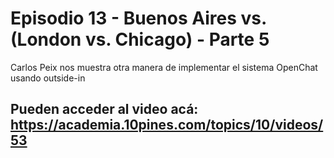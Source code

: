 # Episodio 13 - Buenos Aires vs. (London vs. Chicago) - Parte 5

Carlos Peix nos muestra otra manera de implementar el sistema OpenChat usando outside-in

Pueden acceder al video acá: https://academia.10pines.com/topics/10/videos/53
----

